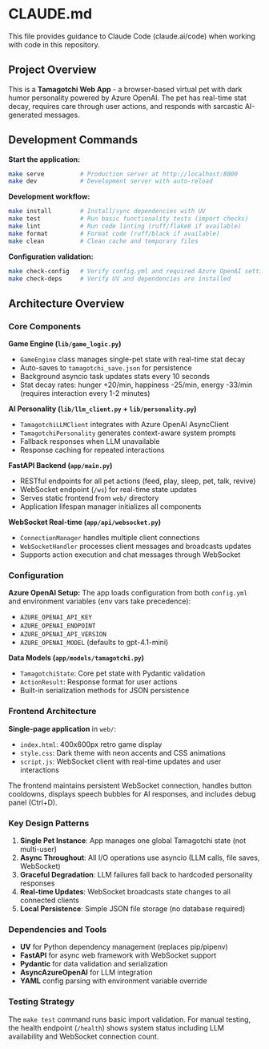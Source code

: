 # CLAUDE.md

This file provides guidance to Claude Code (claude.ai/code) when working with code in this repository.

## Project Overview

This is a **Tamagotchi Web App** - a browser-based virtual pet with dark humor personality powered by Azure OpenAI. The pet has real-time stat decay, requires care through user actions, and responds with sarcastic AI-generated messages.

## Development Commands

**Start the application:**
```bash
make serve          # Production server at http://localhost:8000
make dev            # Development server with auto-reload
```

**Development workflow:**
```bash
make install        # Install/sync dependencies with UV
make test           # Run basic functionality tests (import checks)
make lint           # Run code linting (ruff/flake8 if available)
make format         # Format code (ruff/black if available)
make clean          # Clean cache and temporary files
```

**Configuration validation:**
```bash
make check-config   # Verify config.yml and required Azure OpenAI settings
make check-deps     # Verify UV and dependencies are installed
```

## Architecture Overview

### Core Components

**Game Engine (`lib/game_logic.py`)**
- `GameEngine` class manages single-pet state with real-time stat decay
- Auto-saves to `tamagotchi_save.json` for persistence
- Background asyncio task updates stats every 10 seconds
- Stat decay rates: hunger +20/min, happiness -25/min, energy -33/min (requires interaction every 1-2 minutes)

**AI Personality (`lib/llm_client.py` + `lib/personality.py`)**
- `TamagotchiLLMClient` integrates with Azure OpenAI AsyncClient
- `TamagotchiPersonality` generates context-aware system prompts
- Fallback responses when LLM unavailable
- Response caching for repeated interactions

**FastAPI Backend (`app/main.py`)**
- RESTful endpoints for all pet actions (feed, play, sleep, pet, talk, revive)
- WebSocket endpoint (`/ws`) for real-time state updates
- Serves static frontend from `web/` directory
- Application lifespan manager initializes all components

**WebSocket Real-time (`app/api/websocket.py`)**
- `ConnectionManager` handles multiple client connections
- `WebSocketHandler` processes client messages and broadcasts updates
- Supports action execution and chat messages through WebSocket

### Configuration

**Azure OpenAI Setup:**
The app loads configuration from both `config.yml` and environment variables (env vars take precedence):
- `AZURE_OPENAI_API_KEY`
- `AZURE_OPENAI_ENDPOINT` 
- `AZURE_OPENAI_API_VERSION`
- `AZURE_OPENAI_MODEL` (defaults to gpt-4.1-mini)

**Data Models (`app/models/tamagotchi.py`)**
- `TamagotchiState`: Core pet state with Pydantic validation
- `ActionResult`: Response format for user actions
- Built-in serialization methods for JSON persistence

### Frontend Architecture

**Single-page application** in `web/`:
- `index.html`: 400x600px retro game display
- `style.css`: Dark theme with neon accents and CSS animations
- `script.js`: WebSocket client with real-time updates and user interactions

The frontend maintains persistent WebSocket connection, handles button cooldowns, displays speech bubbles for AI responses, and includes debug panel (Ctrl+D).

### Key Design Patterns

1. **Single Pet Instance**: App manages one global Tamagotchi state (not multi-user)
2. **Async Throughout**: All I/O operations use asyncio (LLM calls, file saves, WebSocket)
3. **Graceful Degradation**: LLM failures fall back to hardcoded personality responses
4. **Real-time Updates**: WebSocket broadcasts state changes to all connected clients
5. **Local Persistence**: Simple JSON file storage (no database required)

### Dependencies and Tools

- **UV** for Python dependency management (replaces pip/pipenv)
- **FastAPI** for async web framework with WebSocket support  
- **Pydantic** for data validation and serialization
- **AsyncAzureOpenAI** for LLM integration
- **YAML** config parsing with environment variable override

### Testing Strategy

The `make test` command runs basic import validation. For manual testing, the health endpoint (`/health`) shows system status including LLM availability and WebSocket connection count.